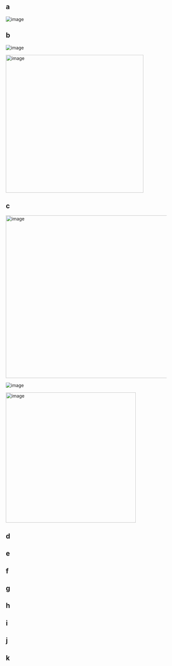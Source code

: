 ## a 

![image](https://github.com/user-attachments/assets/05f2cf93-f5e4-4b83-b98f-4511ac5f586c)


## b 

![image](https://github.com/user-attachments/assets/8f3cb8b3-16d3-46ce-acbf-bb2a50b7b7c3)

<img width="431" alt="image" src="https://github.com/user-attachments/assets/c00b14be-57ee-4744-900a-e3639cc79e18" />

## c 

<img width="509" alt="image" src="https://github.com/user-attachments/assets/33f1c8c2-fe04-464e-9374-ff9a1ff59ef2" />

![image](https://github.com/user-attachments/assets/8503c629-852d-479e-8ffd-fbabd4ac9e29)

<img width="407" alt="image" src="https://github.com/user-attachments/assets/ece813e3-4078-4027-af38-59e5045bf4a1" />


## d 

## e 

## f 

## g  

## h 

## i 

## j 

## k
